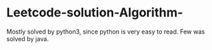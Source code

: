 # Leetcode-solution-Algorithm-

Mostly solved by python3, since python is very easy to read. Few was solved by java. 
